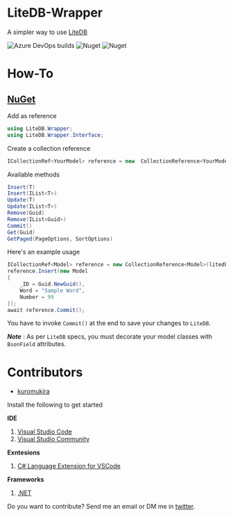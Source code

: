 # LiteDB-Wrapper
A simpler way to use [LiteDB](https://github.com/mbdavid/LiteDB)

![Azure DevOps builds](https://img.shields.io/azure-devops/build/norgelera/277d6eba-8304-42f5-8471-77737cf8ec7f/8.svg)
![Nuget](https://img.shields.io/nuget/dt/LiteDB.Wrapper)
![Nuget](https://img.shields.io/nuget/v/LiteDB.Wrapper)

# How-To

## [NuGet](https://www.nuget.org/packages/LiteDB.Wrapper/)

Add as reference
```c#
using LiteDB.Wrapper;
using LiteDB.Wrapper.Interface;
```

Create a collection reference
```c#
ICollectionRef<YourModel> reference = new  CollectionReference<YourModel>("mydatabase.db", "my_collection");
```

Available methods
```c#
Insert(T)
Insert(IList<T>)
Update(T)
Update(IList<T>)
Remove(Guid)
Remove(IList<Guid>)
Commit()
Get(Guid)
GetPaged(PageOptions, SortOptions)
```

Here's an example usage
```c#
ICollectionRef<Model> reference = new CollectionReference<Model>(litedbloc, "insert_collection");
reference.Insert(new Model
{
	_ID = Guid.NewGuid(),
	Word = "Sample Word",
	Number = 99
});
await reference.Commit();
```
You have to invoke ```Commit()``` at the end to save your changes to ```LiteDB```.

***Note*** : As per ``` LiteDB ``` specs, you must decorate your model classes with ```BsonField``` attributes.

# Contributors
- [kuromukira](https://www.twitter.com/norgelera)

Install the following to get started

**IDE**
1. [Visual Studio Code](https://code.visualstudio.com/) 
2. [Visual Studio Community](https://visualstudio.microsoft.com/downloads/)

**Exntesions**
1. [C# Language Extension for VSCode](https://marketplace.visualstudio.com/items?itemName=ms-vscode.csharp)

**Frameworks**
1. [.NET](https://www.microsoft.com/net/download)


Do you want to contribute? Send me an email or DM me in [twitter](https://www.twitter.com/norgelera).
